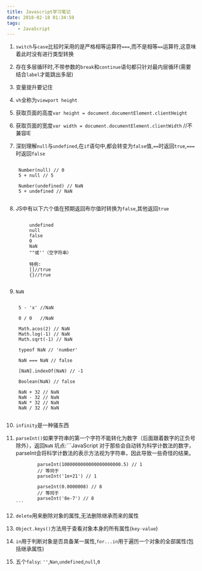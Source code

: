 ```yaml
---
title: Javascript学习笔记
date: 2018-02-18 01:34:59
tags:
    - JavaScript
---
```


1. `switch`与`case`比较时采用的是严格相等运算符`===`,而不是相等`==`运算符,这意味着此时没有进行类型转换
2. 存在多层循环时,不带参数的`break`和`continue`语句都只针对最内层循环(需要结合`label`才能跳出多层)
3. 变量提升要记住
4. `vh`全称为`viewport height`
5. 获取页面的高度`var height = document.documentElement.clientHeight`
6. 获取页面的宽度`var width = document.documentElement.clientWidth` //不兼容IE
7. 深刻理解`null`与`undefined`,在`if`语句中,都会转变为`false`值,`==`时返回`true`,`===`时返回`false`
   > ```JavaScript
        Number(null) // 0
        5 + null // 5

        Number(undefined) // NaN
        5 + undefined // NaN
     ```
8. JS中有以下六个值在预期返回布尔值时转换为`false`,其他返回`true`
    > ```JavaScript
            undefined
            null
            false
            0
            NaN
            ""或''（空字符串）

            特例:
            []//true
            {}//true
      ```
9. `NaN`
    > ```JavaScript
        5 - 'x' //NaN
        
        0 / 0   //NaN

        Math.acos(2) // NaN
        Math.log(-1) // NaN
        Math.sqrt(-1) // NaN
        
        typeof NaN // 'number'
        
        NaN === NaN // false
        
        [NaN].indexOf(NaN) // -1

        Boolean(NaN) // false

        NaN + 32 // NaN
        NaN - 32 // NaN
        NaN * 32 // NaN
        NaN / 32 // NaN
      ```      
10. `infinity`是一种骚东西
11. `parseInt()`如果字符串的第一个字符不能转化为数字（后面跟着数字的正负号除外），返回`NaN`
    坑点:```JavaScript
                 对于那些会自动转为科学计数法的数字，parseInt会将科学计数法的表示方法视为字符串，因此导致一些奇怪的结果。

                parseInt(1000000000000000000000.5) // 1
                // 等同于
                parseInt('1e+21') // 1

                parseInt(0.0000008) // 8
                // 等同于
                parseInt('8e-7') // 8
        ```
12. `delete`用来删除对象的属性,无法删除继承而来的属性
13. `Object.keys()`方法用于查看对象本身的所有属性(`key-value`)
14. `in`用于判断对象是否具备某一属性,`for...in`用于遍历一个对象的全部属性(包括继承属性)
15. 五个`falsy`: `''`,`Nan`,`undefined`,`null`,`0`